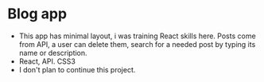 # Blog app

- This app has minimal layout, i was training React skills here. Posts come from API, a user can delete them, search for a needed post by typing its name or description.
- React, API. CSS3
- I don't plan to continue this project.
